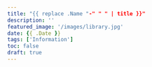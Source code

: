 ```yaml
---
title: "{{ replace .Name "-" " " | title }}"
description: ''
featured_image: '/images/library.jpg'
date: {{ .Date }}
tags: ['Information']
toc: false
draft: true
---
```


<!--more-->
